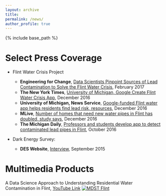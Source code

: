 ```yaml
---
layout: archive
title: 
permalink: /news/
author_profile: true
---
```


{% include base_path %}

Select Press Coverage
======
* Flint Water Crisis Project
    * **Engineering for Change**, [Data Scientists Pinpoint Sources of Lead Contamination to Solve the Flint Water Crisis](https://www.engineeringforchange.org/data-scientists-pinpointing-sources-lead-contamination-solve-flint-water-crisis/), February 2017
    * **The New York Times**, [University of Michigan, Google Create Flint Water Crisis App](http://www.nytimes.com/aponline/2016/12/11/us/ap-us-flint-water-app.html?ref=aponline), December 2016
    * **University of Michigan, News Service**, [Google-funded Flint water app helps residents find lead risk, resources](http://ns.umich.edu/new/multimedia/videos/24394-google-funded-flint-water-app-helps-residents-find-lead-risk-resources), December 2016
    * **MLive**, [Number of homes that need new water pipes in Flint has doubled, study says](http://www.mlive.com/news/flint/index.ssf/2016/12/study_says_nearly_30000_flint.html), December 2016
    * **The Michigan Daily**, [Professors and students develop app to detect contaminated lead pipes in Flint](https://www.michigandaily.com/section/news/professors-and-students-team-detect-lead-pipes-flint), October 2016

* Dark Energy Survey:
    * **DES Website**, [Interview](http://www.darkenergysurvey.org/scientistoftheweek/arya-farahi/), September 2015


Multimedia Products
======
A Data Science Approach to Understanding Residential Water Contamination in Flint, [YouTube Link](https://www.youtube.com/watch?v=0g66ImaV8Ag)
[![MDST Flint](https://img.youtube.com/vi/0g66ImaV8Ag/0.jpg)](https://www.youtube.com/watch?v=0g66ImaV8Ag "MDST Flint")

